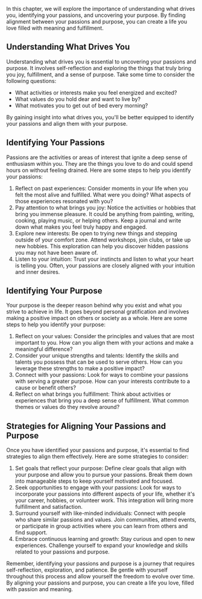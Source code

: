 
In this chapter, we will explore the importance of understanding what drives you, identifying your passions, and uncovering your purpose. By finding alignment between your passions and purpose, you can create a life you love filled with meaning and fulfillment.

## Understanding What Drives You

Understanding what drives you is essential to uncovering your passions and purpose. It involves self-reflection and exploring the things that truly bring you joy, fulfillment, and a sense of purpose. Take some time to consider the following questions:

- What activities or interests make you feel energized and excited?
- What values do you hold dear and want to live by?
- What motivates you to get out of bed every morning?

By gaining insight into what drives you, you'll be better equipped to identify your passions and align them with your purpose.

## Identifying Your Passions

Passions are the activities or areas of interest that ignite a deep sense of enthusiasm within you. They are the things you love to do and could spend hours on without feeling drained. Here are some steps to help you identify your passions:

1. Reflect on past experiences: Consider moments in your life when you felt the most alive and fulfilled. What were you doing? What aspects of those experiences resonated with you?
2. Pay attention to what brings you joy: Notice the activities or hobbies that bring you immense pleasure. It could be anything from painting, writing, cooking, playing music, or helping others. Keep a journal and write down what makes you feel truly happy and engaged.
3. Explore new interests: Be open to trying new things and stepping outside of your comfort zone. Attend workshops, join clubs, or take up new hobbies. This exploration can help you discover hidden passions you may not have been aware of.
4. Listen to your intuition: Trust your instincts and listen to what your heart is telling you. Often, your passions are closely aligned with your intuition and inner desires.

## Identifying Your Purpose

Your purpose is the deeper reason behind why you exist and what you strive to achieve in life. It goes beyond personal gratification and involves making a positive impact on others or society as a whole. Here are some steps to help you identify your purpose:

1. Reflect on your values: Consider the principles and values that are most important to you. How can you align them with your actions and make a meaningful difference?
2. Consider your unique strengths and talents: Identify the skills and talents you possess that can be used to serve others. How can you leverage these strengths to make a positive impact?
3. Connect with your passions: Look for ways to combine your passions with serving a greater purpose. How can your interests contribute to a cause or benefit others?
4. Reflect on what brings you fulfillment: Think about activities or experiences that bring you a deep sense of fulfillment. What common themes or values do they revolve around?

## Strategies for Aligning Your Passions and Purpose

Once you have identified your passions and purpose, it's essential to find strategies to align them effectively. Here are some strategies to consider:

1. Set goals that reflect your purpose: Define clear goals that align with your purpose and allow you to pursue your passions. Break them down into manageable steps to keep yourself motivated and focused.
2. Seek opportunities to engage with your passions: Look for ways to incorporate your passions into different aspects of your life, whether it's your career, hobbies, or volunteer work. This integration will bring more fulfillment and satisfaction.
3. Surround yourself with like-minded individuals: Connect with people who share similar passions and values. Join communities, attend events, or participate in group activities where you can learn from others and find support.
4. Embrace continuous learning and growth: Stay curious and open to new experiences. Challenge yourself to expand your knowledge and skills related to your passions and purpose.

Remember, identifying your passions and purpose is a journey that requires self-reflection, exploration, and patience. Be gentle with yourself throughout this process and allow yourself the freedom to evolve over time. By aligning your passions and purpose, you can create a life you love, filled with passion and meaning.
